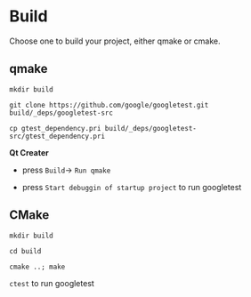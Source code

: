 # Build

Choose one to build your project, either qmake or cmake.

## qmake

```mkdir build```

```git clone https://github.com/google/googletest.git build/_deps/googletest-src```

```cp gtest_dependency.pri build/_deps/googletest-src/gtest_dependency.pri```

**Qt Creater**

- press ```Build```-> ```Run qmake```

- press ```Start debuggin of startup project``` to run googletest

## CMake

```mkdir build```

```cd build```

```cmake ..; make```

```ctest``` to run googletest
